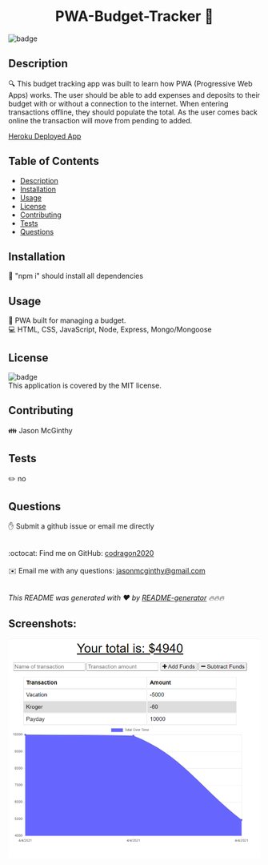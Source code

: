 
  <h1 align="center">PWA-Budget-Tracker 👋</h1>

  ![badge](https://img.shields.io/badge/license-MIT-brightgreen)<br />

  ## Description
🔍 This budget tracking app was built to learn how PWA (Progressive Web Apps) works. The user should be able to add expenses and deposits to their budget with or without a connection to the internet. When entering transactions offline, they should populate the total. As the user comes back online the transaction will move from pending to added.

  [Heroku Deployed App](https://tranquil-lowlands-46071.herokuapp.com/)
  
  ## Table of Contents
  - [Description](#description)
  - [Installation](#installation)
  - [Usage](#usage)
  - [License](#license)
  - [Contributing](#contributing)
  - [Tests](#tests)
  - [Questions](#questions)

  ## Installation
  💾 "npm i" should install all dependencies

  ## Usage
  📌 PWA built for managing a budget.
  <br />
  💻 HTML, CSS, JavaScript, Node, Express, Mongo/Mongoose

  ## License
  ![badge](https://img.shields.io/badge/license-MIT-brightgreen)
  <br />
  This application is covered by the MIT license. 

  ## Contributing
  👪 Jason McGinthy

  ## Tests
  ✏️ no

  ## Questions
  ✋ Submit a github issue or email me directly
  <br />
  <br />

  :octocat: Find me on GitHub: [codragon2020](https://github.com/codragon2020)
  <br />
  <br />
  ✉️ Email me with any questions: jasonmcginthy@gmail.com
  <br />
  <br />

  _This README was generated with ❤️ by [README-generator](https://github.com/codragon2020/readme_generator) 🔥🔥🔥_

 ## Screenshots:

   ![PWA Budget Tracker Screenshot](/assets/pwa-budget-tracker.png)